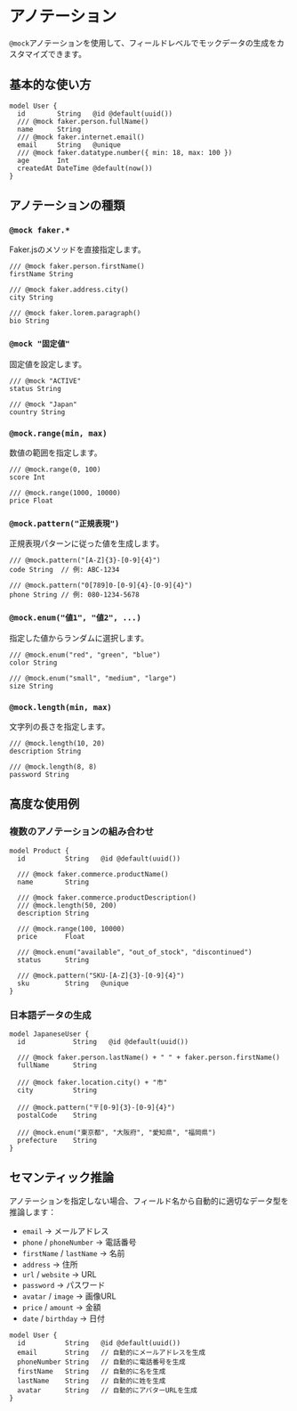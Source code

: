 # アノテーション

`@mock`アノテーションを使用して、フィールドレベルでモックデータの生成をカスタマイズできます。

## 基本的な使い方

```prisma
model User {
  id        String   @id @default(uuid())
  /// @mock faker.person.fullName()
  name      String
  /// @mock faker.internet.email()
  email     String   @unique
  /// @mock faker.datatype.number({ min: 18, max: 100 })
  age       Int
  createdAt DateTime @default(now())
}
```

## アノテーションの種類

### `@mock faker.*`

Faker.jsのメソッドを直接指定します。

```prisma
/// @mock faker.person.firstName()
firstName String

/// @mock faker.address.city()
city String

/// @mock faker.lorem.paragraph()
bio String
```

### `@mock "固定値"`

固定値を設定します。

```prisma
/// @mock "ACTIVE"
status String

/// @mock "Japan"
country String
```

### `@mock.range(min, max)`

数値の範囲を指定します。

```prisma
/// @mock.range(0, 100)
score Int

/// @mock.range(1000, 10000)
price Float
```

### `@mock.pattern("正規表現")`

正規表現パターンに従った値を生成します。

```prisma
/// @mock.pattern("[A-Z]{3}-[0-9]{4}")
code String  // 例: ABC-1234

/// @mock.pattern("0[789]0-[0-9]{4}-[0-9]{4}")
phone String // 例: 080-1234-5678
```

### `@mock.enum("値1", "値2", ...)`

指定した値からランダムに選択します。

```prisma
/// @mock.enum("red", "green", "blue")
color String

/// @mock.enum("small", "medium", "large")
size String
```

### `@mock.length(min, max)`

文字列の長さを指定します。

```prisma
/// @mock.length(10, 20)
description String

/// @mock.length(8, 8)
password String
```

## 高度な使用例

### 複数のアノテーションの組み合わせ

```prisma
model Product {
  id          String   @id @default(uuid())

  /// @mock faker.commerce.productName()
  name        String

  /// @mock faker.commerce.productDescription()
  /// @mock.length(50, 200)
  description String

  /// @mock.range(100, 10000)
  price       Float

  /// @mock.enum("available", "out_of_stock", "discontinued")
  status      String

  /// @mock.pattern("SKU-[A-Z]{3}-[0-9]{4}")
  sku         String   @unique
}
```

### 日本語データの生成

```prisma
model JapaneseUser {
  id            String   @id @default(uuid())

  /// @mock faker.person.lastName() + " " + faker.person.firstName()
  fullName      String

  /// @mock faker.location.city() + "市"
  city          String

  /// @mock.pattern("〒[0-9]{3}-[0-9]{4}")
  postalCode    String

  /// @mock.enum("東京都", "大阪府", "愛知県", "福岡県")
  prefecture    String
}
```

## セマンティック推論

アノテーションを指定しない場合、フィールド名から自動的に適切なデータ型を推論します：

- `email` → メールアドレス
- `phone` / `phoneNumber` → 電話番号
- `firstName` / `lastName` → 名前
- `address` → 住所
- `url` / `website` → URL
- `password` → パスワード
- `avatar` / `image` → 画像URL
- `price` / `amount` → 金額
- `date` / `birthday` → 日付

```prisma
model User {
  id          String   @id @default(uuid())
  email       String   // 自動的にメールアドレスを生成
  phoneNumber String   // 自動的に電話番号を生成
  firstName   String   // 自動的に名を生成
  lastName    String   // 自動的に姓を生成
  avatar      String   // 自動的にアバターURLを生成
}
```
